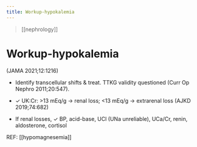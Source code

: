 ```yaml
---
title: Workup-hypokalemia
---
```


> [[nephrology]]

# Workup-hypokalemia

(JAMA 2021;12:1216)

* Identify transcellular shifts & treat. TTKG validity questioned (Curr Op Nephro 2011;20:547).

* ✓ UK:Cr: >13 mEq/g → renal loss; <13 mEq/g → extrarenal loss (AJKD 2019;74:682)

* If renal losses, ✓ BP, acid-base, UCl (UNa unreliable), UCa/Cr, renin, aldosterone, cortisol
 
REF: [[hypomagnesemia]]
